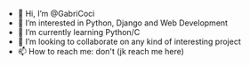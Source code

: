 - 👋 Hi, I’m @GabriCoci
- 👀 I’m interested in Python, Django and Web Development
- 🌱 I’m currently learning Python/C
- 🤝 I’m looking to collaborate on any kind of interesting project
- 📫 How to reach me: don't (jk reach me here)

<!---
GabriCoci/GabriCoci is a ✨ special ✨ repository because its `README.md` (this file) appears on your GitHub profile.
You can click the Preview link to take a look at your changes.
--->
